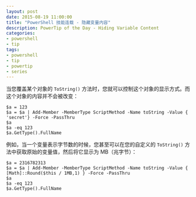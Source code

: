 ```yaml
---
layout: post
date: 2015-08-19 11:00:00
title: "PowerShell 技能连载 - 隐藏变量内容"
description: PowerTip of the Day - Hiding Variable Content
categories:
- powershell
- tip
tags:
- powershell
- tip
- powertip
- series
---
```

当您覆盖某个对象的 `ToString()` 方法时，您就可以控制这个对象的显示方式。而这个对象的内容并不会被改变：

    $a = 123
    $a = $a | Add-Member -MemberType ScriptMethod -Name toString -Value { 'secret'} -Force -PassThru
    $a
    $a -eq 123
    $a.GetType().FullName

例如，当一个变量表示字节数的时候，您甚至可以在您的自定义的 `ToString()` 方法中获取原始的变量值，然后将它显示为 MB（兆字节）：

    $a = 2316782313
    $a = $a | Add-Member -MemberType ScriptMethod -Name toString -Value { [Math]::Round($this / 1MB,1) } -Force -PassThru
    $a
    $a -eq 123
    $a.GetType().FullName

<!--本文国际来源：[Hiding Variable Content](http://community.idera.com/powershell/powertips/b/tips/posts/hiding-variable-content)-->
